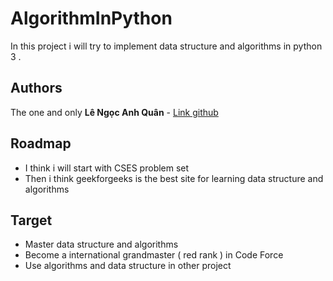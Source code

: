 # AlgorithmInPython
In this project i will try to implement data structure and algorithms in python 3 . 

## Authors
The one and only **Lê Ngọc Anh Quân** - [Link github](https://github.com/quan191)

## Roadmap
* I think i will start with CSES problem set 
* Then i think geekforgeeks is the best site for learning data structure and algorithms 


## Target 
* Master data structure and algorithms
* Become a international grandmaster ( red rank ) in Code Force 
* Use algorithms and data structure in other project
